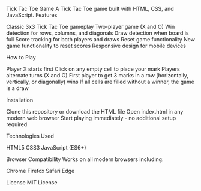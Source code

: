 Tick Tac Toe Game
A Tick Tac Toe game built with HTML, CSS, and JavaScript.
Features

Classic 3x3 Tick Tac Toe gameplay
Two-player game (X and O)
Win detection for rows, columns, and diagonals
Draw detection when board is full
Score tracking for both players and draws
Reset game functionality
New game functionality to reset scores
Responsive design for mobile devices

How to Play

Player X starts first
Click on any empty cell to place your mark
Players alternate turns (X and O)
First player to get 3 marks in a row (horizontally, vertically, or diagonally) wins
If all cells are filled without a winner, the game is a draw

Installation

Clone this repository or download the HTML file
Open index.html in any modern web browser
Start playing immediately - no additional setup required

Technologies Used

HTML5
CSS3
JavaScript (ES6+)

Browser Compatibility
Works on all modern browsers including:

Chrome
Firefox
Safari
Edge

License
MIT License
